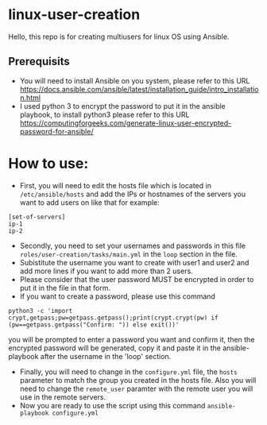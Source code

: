 # linux-user-creation

Hello, this repo is for creating multiusers for linux OS using Ansible.

## Prerequisits
- You will need to install Ansible on you system, please refer to this URL https://docs.ansible.com/ansible/latest/installation_guide/intro_installation.html
- I used python 3 to encrypt the password to put it in the ansible playbook, to install python3 please refer to this URL https://computingforgeeks.com/generate-linux-user-encrypted-password-for-ansible/

# How to use:
- First, you will need to edit the hosts file which is located in `/etc/ansible/hosts` and add the IPs or hostnames of the servers you want to add users on like that for example:
```
[set-of-servers]
ip-1
ip-2
```
- Secondly, you need to set your usernames and passwords in this file `roles/user-creation/tasks/main.yml` in the `loop` section in the file.
- Subistitute the username you want to create with user1 and user2 and add more lines if you want to add more than 2 users.
- Please consider that the user password MUST be encrypted in order to put it in the file in that form.
- If you want to create a password, please use this command
```
python3 -c 'import crypt,getpass;pw=getpass.getpass();print(crypt.crypt(pw) if (pw==getpass.getpass("Confirm: ")) else exit())'
```
you will be prompted to enter a password you want and confirm it, then the encrypted password will be generated, copy it and paste it in the ansible-playbook after the username in the 'loop' section.
- Finally, you will need to change in the `configure.yml` file, the `hosts` parameter to match the group you created in the hosts file. Also you will need to change the `remote_user` paramter with the remote user you will use in the remote servers.
- Now you are ready to use the script using this command `ansible-playbook configure.yml`
 
